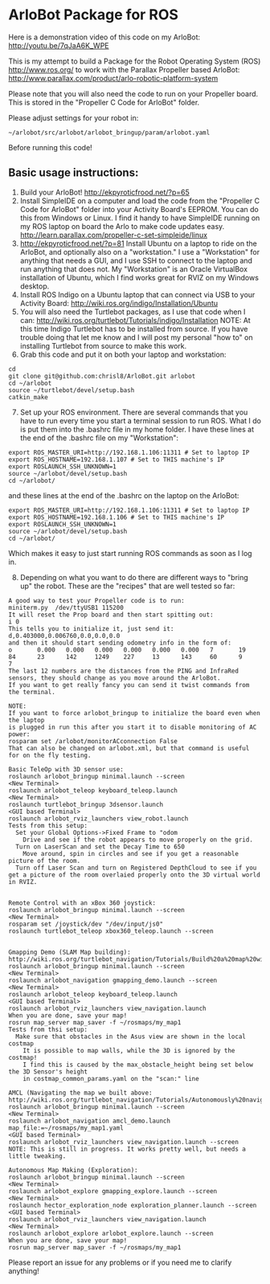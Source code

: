 ArloBot Package for ROS
===========================

Here is a demonstration video of this code on my ArloBot:
http://youtu.be/7qJaA6K_WPE

This is my attempt to build a Package for the Robot Operating System (ROS) http://www.ros.org/ to work with the Parallax Propeller based ArloBot:
http://www.parallax.com/product/arlo-robotic-platform-system

Please note that you will also need the code to run on your Propeller board. This is stored in the "Propeller C Code for ArloBot" folder.

Please adjust settings for your robot in:

    ~/arlobot/src/arlobot/arlobot_bringup/param/arlobot.yaml

Before running this code!

## Basic usage instructions: ##
1. Build your ArloBot! http://ekpyroticfrood.net/?p=65
2. Install SimpleIDE on a computer and load the code from the "Propeller C Code for ArloBot" folder into your Activity Board's EEPROM. You can do this from Windows or Linux. I find it handy to have SimpleIDE running on my ROS laptop on board the Arlo to make code updates easy. http://learn.parallax.com/propeller-c-set-simpleide/linux
3. http://ekpyroticfrood.net/?p=81 Install Ubuntu on a laptop to ride on the ArloBot, and optionally also on a "workstation." I use a "Workstation" for anything that needs a GUI, and I use SSH to connect to the laptop and run anything that does not.  My "Workstation" is an Oracle VirtualBox installation of Ubuntu, which I find works great for RVIZ on my Windows desktop.
4. Install ROS Indigo on a Ubuntu laptop that can connect via USB to your Activity Board: http://wiki.ros.org/indigo/Installation/Ubuntu
5. You will also need the Turtlebot packages, as I use that code when I can: http://wiki.ros.org/turtlebot/Tutorials/indigo/Installation
NOTE: At this time Indigo Turtlebot has to be installed from source. If you have trouble doing that let me know and I will post my personal "how to" on installing Turtlebot from source to make this work.
6. Grab this code and put it on both your laptop and workstation:
```
cd
git clone git@github.com:chrisl8/ArloBot.git arlobot
cd ~/arlobot
source ~/turtlebot/devel/setup.bash
catkin_make
```
7. Set up your ROS environment. There are several commands that you have to run every time you start a terminal session to run ROS. What I do is put them into the .bashrc file in my home folder. I have these lines at the end of the .bashrc file on my "Workstation":
```
export ROS_MASTER_URI=http://192.168.1.106:11311 # Set to laptop IP
export ROS_HOSTNAME=192.168.1.107 # Set to THIS machine's IP
export ROSLAUNCH_SSH_UNKNOWN=1
source ~/arlobot/devel/setup.bash
cd ~/arlobot/
```
and these lines at the end of the .bashrc on the laptop on the ArloBot:
```
export ROS_MASTER_URI=http://192.168.1.106:11311 # Set to laptop IP
export ROS_HOSTNAME=192.168.1.106 # Set to THIS machine's IP
export ROSLAUNCH_SSH_UNKNOWN=1
source ~/arlobot/devel/setup.bash
cd ~/arlobot/
```
Which makes it easy to just start running ROS commands as soon as I log in.

8. Depending on what you want to do there are different ways to "bring up" the robot.  These are the "recipes" that are well tested so far:

```
A good way to test your Propeller code is to run:
miniterm.py  /dev/ttyUSB1 115200
It will reset the Prop board and then start spitting out:
i 0
This tells you to initialize it, just send it:
d,0.403000,0.006760,0.0,0.0,0.0
and then it should start sending odometry info in the form of:
o       0.000   0.000   0.000   0.000   0.000   0.000   7       19      84      23      142     1249    227     13      143     60      9       7
The last 12 numbers are the distances from the PING and InfraRed sensors, they should change as you move around the ArloBot.
If you want to get really fancy you can send it twist commands from the terminal.

NOTE:
If you want to force arlobot_bringup to initialize the board even when the laptop
is plugged in run this after you start it to disable monitoring of AC power:
rosparam set /arlobot/monitorACconnection False
That can also be changed on arlobot.xml, but that command is useful for on the fly testing.

Basic TeleOp with 3D sensor use:
roslaunch arlobot_bringup minimal.launch --screen
<New Terminal>
roslaunch arlobot_teleop keyboard_teleop.launch
<New Terminal>
roslaunch turtlebot_bringup 3dsensor.launch
<GUI based Terminal>
roslaunch arlobot_rviz_launchers view_robot.launch
Tests from this setup:
  Set your Global Options->Fixed Frame to "odom
    Drive and see if the robot appears to move properly on the grid.
  Turn on LaserScan and set the Decay Time to 650
    Move around, spin in circles and see if you get a reasonable picture of the room.
  Turn off Laser Scan and turn on Registered DepthCloud to see if you get a picture of the room overlaied properly onto the 3D virtual world in RVIZ.
  

Remote Control with an xBox 360 joystick:
roslaunch arlobot_bringup minimal.launch --screen
<New Terminal>
rosparam set /joystick/dev "/dev/input/js0"
roslaunch turtlebot_teleop xbox360_teleop.launch --screen


Gmapping Demo (SLAM Map building):
http://wiki.ros.org/turtlebot_navigation/Tutorials/Build%20a%20map%20with%20SLAM
roslaunch arlobot_bringup minimal.launch --screen
<New Terminal>
roslaunch arlobot_navigation gmapping_demo.launch --screen
<New Terminal>
roslaunch arlobot_teleop keyboard_teleop.launch
<GUI based Terminal>
roslaunch arlobot_rviz_launchers view_navigation.launch
When you are done, save your map!
rosrun map_server map_saver -f ~/rosmaps/my_map1
Tests from thsi setup:
  Make sure that obstacles in the Asus view are shown in the local costmap
    It is possible to map walls, while the 3D is ignored by the costmap!
    I find this is caused by the max_obstacle_height being set below the 3D Sensor's height
    in costmap_common_params.yaml on the "scan:" line

AMCL (Navigating the map we built above:
http://wiki.ros.org/turtlebot_navigation/Tutorials/Autonomously%20navigate%20in%20a%20known%20map
roslaunch arlobot_bringup minimal.launch --screen
<New Terminal>
roslaunch arlobot_navigation amcl_demo.launch map_file:=~/rosmaps/my_map1.yaml
<GUI based Terminal>
roslaunch arlobot_rviz_launchers view_navigation.launch --screen
NOTE: This is still in progress. It works pretty well, but needs a little tweaking.

Autonomous Map Making (Exploration):
roslaunch arlobot_bringup minimal.launch --screen
<New Terminal>
roslaunch arlobot_explore gmapping_explore.launch --screen
<New Terminal>
roslaunch hector_exploration_node exploration_planner.launch --screen
<GUI based Terminal>
roslaunch arlobot_rviz_launchers view_navigation.launch
<New Terminal>
roslaunch arlobot_explore arlobot_explore.launch --screen
When you are done, save your map!
rosrun map_server map_saver -f ~/rosmaps/my_map1

```
Please report an issue for any problems or if you need me to clarify anything!
